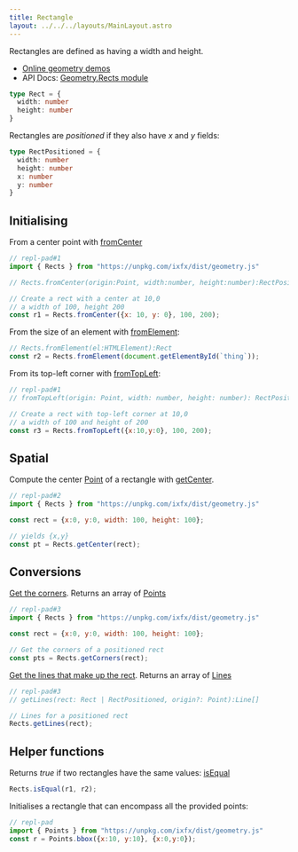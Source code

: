 ```yaml
---
title: Rectangle
layout: ../../../layouts/MainLayout.astro
---
```


<script type="module" hoist>
  import '/src/components/ReplPad';
</script>

Rectangles are defined as having a width and height.

* [Online geometry demos](https://clinth.github.io/ixfx-demos/geometry/)
* API Docs: [Geometry.Rects module](https://clinth.github.io/ixfx/modules/Geometry.Rects.html)

```typescript
type Rect = {
  width: number
  height: number
}
```

Rectangles are _positioned_ if they also have _x_ and _y_ fields:

```typescript
type RectPositioned = {
  width: number
  height: number
  x: number
  y: number
}
```

## Initialising

From a center point with [fromCenter](https://clinth.github.io/ixfx/modules/Geometry.Rects.html#fromCenter)

```js
// repl-pad#1
import { Rects } from "https://unpkg.com/ixfx/dist/geometry.js"

// Rects.fromCenter(origin:Point, width:number, height:number):RectPositioned;

// Create a rect with a center at 10,0
// a width of 100, height 200
const r1 = Rects.fromCenter({x: 10, y: 0}, 100, 200);
```

From the size of an element with [fromElement](https://clinth.github.io/ixfx/modules/Geometry.Rects.html#fromElement):

```js
// Rects.fromElement(el:HTMLElement):Rect
const r2 = Rects.fromElement(document.getElementById(`thing`));
```

From its top-left corner with [fromTopLeft](https://clinth.github.io/ixfx/modules/Geometry.Rects.html#fromTopLeft):

```js
// repl-pad#1
// fromTopLeft(origin: Point, width: number, height: number): RectPositioned

// Create a rect with top-left corner at 10,0
// a width of 100 and height of 200
const r3 = Rects.fromTopLeft({x:10,y:0}, 100, 200);
```

## Spatial

Compute the center [Point](../point/) of a rectangle with [getCenter](https://clinth.github.io/ixfx/modules/Geometry.Rects.html#getCenter).

```js
// repl-pad#2
import { Rects } from "https://unpkg.com/ixfx/dist/geometry.js"

const rect = {x:0, y:0, width: 100, height: 100};

// yields {x,y}
const pt = Rects.getCenter(rect);
```

## Conversions

[Get the corners](https://clinth.github.io/ixfx/modules/Geometry.Rects.html#getCorners). Returns an array of [Points](./point)

```js
// repl-pad#3
import { Rects } from "https://unpkg.com/ixfx/dist/geometry.js"

const rect = {x:0, y:0, width: 100, height: 100};

// Get the corners of a positioned rect
const pts = Rects.getCorners(rect);
```

[Get the lines that make up the rect](https://clinth.github.io/ixfx/modules/Geometry.Rects.html#getLines). Returns an array of [Lines](../line/)

```js
// repl-pad#3
// getLines(rect: Rect | RectPositioned, origin?: Point):Line[]

// Lines for a positioned rect
Rects.getLines(rect);
```

## Helper functions

Returns _true_ if two rectangles have the same values: [isEqual](https://clinth.github.io/ixfx/modules/Geometry.Rects.html#isEqual)

```js
Rects.isEqual(r1, r2);
```

Initialises a rectangle that can encompass all the provided points:

```js
// repl-pad
import { Points } from "https://unpkg.com/ixfx/dist/geometry.js"
const r = Points.bbox({x:10, y:10}, {x:0,y:0});
```